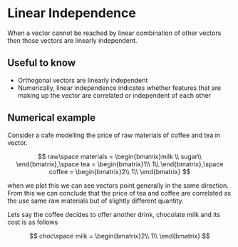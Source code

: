 # Linear Independence

When a vector cannot be reached by linear combination of other vectors then those vectors are linearly independent.

## Useful to know

* Orthogonal vectors are linearly independent
* Numerically, linear independence indicates whether features that are making up the vector are correlated or independent of each other

## Numerical example

Consider a cafe modelling the price of raw materials of coffee and tea in vector.

$$
raw\space materials = \begin{bmatrix}milk \\
sugar\\
\end{bmatrix},\space
tea = \begin{bmatrix}1\\
1\\
\end{bmatrix},\space
coffee = \begin{bmatrix}2\\
1\\
\end{bmatrix}
$$

when we plot this we can see vectors point generally in the same direction. From this we can conclude that the price of tea and coffee are correlated as the use same raw materials but of slightly different quantity.

Lets say the coffee decides to offer another drink, chocolate milk and its cost is as follows

$$
choc\space milk = \begin{bmatrix}2\\
1\\
\end{bmatrix}
$$
